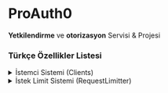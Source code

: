 # ProAuth0

**Yetkilendirme** ve **otorizasyon** Servisi & Projesi



### Türkçe Özellikler Listesi
<details>
  <summary>İstemci Sistemi (Clients)</summary>
  <div>
    <div>3 adet client tipi bulunmaktadır</div>
    
    system: Sistem clientleri sistem projeleriniz için kullanılmalıdır. Örnek google ads adsense admob gibi diğer birimler.

    admin: Admin hesaplarında kullanılacak clientler. Bu bizim ihtiyacımız için üretildi. Kullanmayabilirsiniz.

    api: Apı cientleri ise public api paneli ile bütün kullanıcıların client oluşturup yetkilendirme sistemini kullanması için oluşturulan client tipidir. Kullanıcı client oluşturur entegrasyon tamamlar ve sis onaylarsanzız client public olarak erişime açılır.
  
  </div>
</details>
<details>
  <summary>İstek Limit Sistemi (RequestLimitter)</summary>
  <div>
    <div>3 adet limitter tipi bulunmaktadır</div>
    
    Authenticate: Authenticate kullanıcı bilgilerinin post edildiği kısımda özel bir limitter bulunaktadır. Eğer limit aşılırsa ip sistemin aldığı request sayısına bağlı olarak 10-300 dakika arasında ip yi banlar. ve asla o ip den giriş yapılamaz. Ya elle açılacak yada seve seve bekleyecek ban süresini. Banlar sahow banlanır. Ban yenildiği takdirde kullanıcı bulunamadı hatasıyla bire bir aynı hata alınır. Kullanıcının ip ban yediğini anlaması zorlaşır ama şifresini doğru bildiğinden emin ise ve bu yazıyı okuyorsa artık anlayacaktır :)

    Api: Access token ile gelen isteklerde bir ip adresinden her seferinde farklı bir access token geliyor ise veya token yanlış olmasına rağmen ard arda istek tekrarlanıyorsa sistem otomatik olarak 10 ile 100 dakika arasında banlar. Request limit occurred gibi bir hata döndürecektir. Ban süresi yapılan isteğe ve sayısı ile doğru orantılıdır.

    Authorize: Api ve Authenticate özellikleri bir arada kullanılmıştır. Süre token, grant, scope, hash aynı anda kontrol edilir eğer bir hata alındıysa sistem tekrar 100 ila 400 dakika arasında banlar. Authorize öenmlidir. Sistemdeki key'i tahmin edebilecek kadar şanslı olacaklarını düşünmüyoruz. Ha eğer tahmin ettiklerini varsayalım. Post ettikleri anda key'in hash'ını gönderemeyecekleri için key iptal olacak ve ip süresiz banlanacak. Kendileri bilir yani bize hava hoş banlar geçeriz :)
    
  </div>
</details>